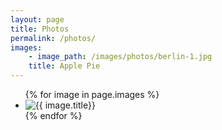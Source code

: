 ```yaml
---
layout: page
title: Photos
permalink: /photos/
images:
	- image_path: /images/photos/berlin-1.jpg
    title: Apple Pie
---
```

<ul class="photo-gallery">
  {% for image in page.images %}
    <li><img src="{{ image.image_path }}" alt="{{ image.title}}"/></li>
  {% endfor %}
</ul>
